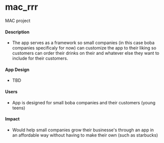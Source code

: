 # mac_rrr
MAC project

#### Description
  * The app serves as a framework so small companies (in this case boba companies specificaly for now) can customize the app to their liking so customers can order their drinks on their and whatever else they want to include for their customers. 
  
#### App Design
  * TBD
  
#### Users
  * App is designed for small boba companies and their customers (young teens)
  
#### Impact
  * Would help small companies grow their businesse's through an app in an affordable way without having to make their own (such as starbucks) 
 
  
  
